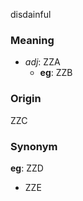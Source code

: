 disdainful
### Meaning
+ _adj_: ZZA
	+ __eg__: ZZB

### Origin

ZZC

### Synonym

__eg__: ZZD

+ ZZE


